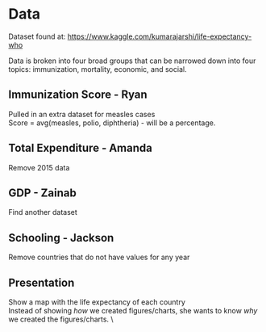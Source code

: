 # Data
Dataset found at: https://www.kaggle.com/kumarajarshi/life-expectancy-who

Data is broken into four broad groups that can be narrowed down into four topics: immunization, mortality, economic, and social.

<!-- ## Immunization
Hepatitis B
Measles
Polio
Diptheria
Immunization Score - Compare to life expectancy

## Mortality
Adult Mortality
--Infant Mortality--
Under-Five Deaths
HIV/AIDS

## Economic
--Status--
--Percentage Expenditure--
Total Expenditure - We will eliminate the 2015 rows since a lot of data from those rows is missing
GDP - Eliminate this column and find another dataset that shows accurate GDP
Income Composition

## Social
--Alcohol--
BMI
Population
--Thinness--
Schooling - Remove countries that don't have values -->


## Immunization Score - Ryan
Pulled in an extra dataset for measles cases \
Score = avg(measles, polio, diphtheria) - will be a percentage.

## Total Expenditure - Amanda
Remove 2015 data

## GDP - Zainab
Find another dataset

## Schooling - Jackson
Remove countries that do not have values for any year

## Presentation
Show a map with the life expectancy of each country \
Instead of showing *how* we created figures/charts, she wants to know
*why* we created the figures/charts. \

